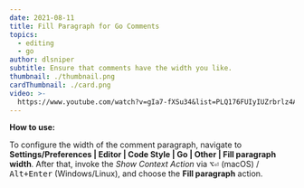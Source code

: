 ```yaml
---
date: 2021-08-11
title: Fill Paragraph for Go Comments
topics:
  - editing
  - go
author: dlsniper
subtitle: Ensure that comments have the width you like.
thumbnail: ./thumbnail.png
cardThumbnail: ./card.png
video: >-
  https://www.youtube.com/watch?v=gIa7-fXSu34&list=PLQ176FUIyIUZrbrlz4AY1V8VzBJKZyVlW&index=42
---
```


**How to use:**

To configure the width of the comment paragraph, navigate to **Settings/Preferences | Editor | Code Style | Go | Other | Fill paragraph width**. After that, invoke the _Show Context Action_ via <kbd>⌥⏎</kbd> (macOS) / <kbd>Alt+Enter</kbd> (Windows/Linux), and choose the **Fill paragraph** action.
